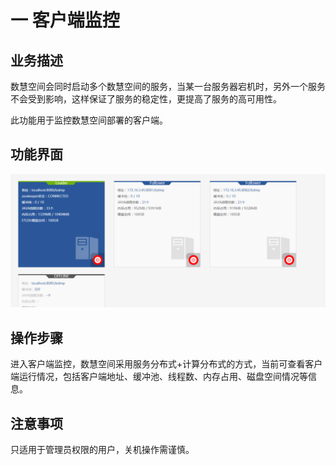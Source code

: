 # 一   客户端监控

## 业务描述

数慧空间会同时启动多个数慧空间的服务，当某一台服务器宕机时，另外一个服务不会受到影响，这样保证了服务的稳定性，更提高了服务的高可用性。

此功能用于监控数慧空间部署的客户端。

## 功能界面

![](/assets/客户端监控.png)

## 操作步骤

进入客户端监控，数慧空间采用服务分布式+计算分布式的方式，当前可查看客户端运行情况，包括客户端地址、缓冲池、线程数、内存占用、磁盘空间情况等信息。

## 注意事项

只适用于管理员权限的用户，关机操作需谨慎。

